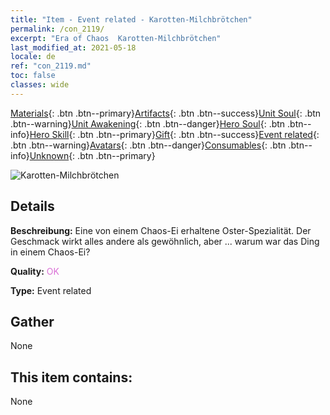 ```yaml
---
title: "Item - Event related - Karotten-Milchbrötchen"
permalink: /con_2119/
excerpt: "Era of Chaos  Karotten-Milchbrötchen"
last_modified_at: 2021-05-18
locale: de
ref: "con_2119.md"
toc: false
classes: wide
---
```

 [Materials](/ItemsDE/){: .btn .btn--primary}[Artifacts](/ItemsDE/Artifacts/){: .btn .btn--success}[Unit Soul](/ItemsDE/UnitSoul/){: .btn .btn--warning}[Unit Awakening](/ItemsDE/UnitAwakening/){: .btn .btn--danger}[Hero Soul](/ItemsDE/HeroSoul/){: .btn .btn--info}[Hero Skill](/ItemsDE/HeroSkill/){: .btn .btn--primary}[Gift](/ItemsDE/Gift/){: .btn .btn--success}[Event related](/ItemsDE/Events/){: .btn .btn--warning}[Avatars](/ItemsDE/Avatars/){: .btn .btn--danger}[Consumables](/ItemsDE/Consumables/){: .btn .btn--info}[Unknown](/ItemsDE/Unknown/){: .btn .btn--primary}

 ![Karotten-Milchbrötchen](/images/t/i_690020.png)

## Details
 **Beschreibung:** Eine von einem Chaos-Ei erhaltene Oster-Spezialität. Der Geschmack wirkt alles andere als gewöhnlich, aber ... warum war das Ding in einem Chaos-Ei?

 **Quality:** <span style="color: #DA70D6">OK</span>

 **Type:** Event related

## Gather

  None

## This item contains:

  None

